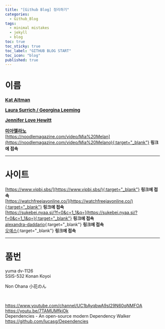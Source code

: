 ```yaml
---
title: "[Github Blog] 정리하기"
categories:
  - Github_Blog
tags:
  - minimal mistakes
  - jekyll
  - blog
toc: true
toc_sticky: true
toc_label: "GITHUB BLOG START"
toc_icon: "blog"
published: true
---
```


# 이름
<b><u><span style="font-size:15px"> Kat Altman </span></u></b><br>

<b><u><span style="font-size:15px"> Laura Surrich / Georgina Leeming </span></u></b><br>

<b><u><span style="font-size:15px"> Jennifer Love Hewitt </span></u></b><br>

<b><u><span style="font-size:15px"> 미아멜라노 </span></u></b><br>
[https://noodlemagazine.com/video/Mia%20Melan](https://noodlemagazine.com/video/Mia%20Melano){:target="_blank"} **링크에 접속** <br>

***
# 사이트
[https://www.vipbj.sbs/](https://www.vipbj.sbs/){:target="_blank"} **링크에 접속** <br>
[https://watchfreejavonline.co/](https://watchfreejavonline.co/){:target="_blank"} **링크에 접속** <br>
[https://sukebei.nyaa.si/?f=0&c=1_1&q=](https://sukebei.nyaa.si/?f=0&c=1_1&q=){:target="_blank"} **링크에 접속** <br>
[alexandra-daddario](https://ko.xhwide5.com/videos/alexandra-daddario-sex-in-true-detective-scandalplanet-com-7819704){:target="_blank"} **링크에 접속** <br>
[오예스](https://tanaka2000.blogspot.com/){:target="_blank"} **링크에 접속** <br>
***
# 품번
yuma dv-1126 <br>
SSIS-532 Konan Koyoi

Non Ohana 小花のん

<br>

https://www.youtube.com/channel/UC1bAyqbwA9sI29N60qNMFOA<br>
https://youtu.be/7TAMUMfkjOk <br>
Dependencies - An open-source modern Dependency Walker <br>
https://github.com/lucasg/Dependencies <br>
<!--
  📌 **작성자 개발 환경** <br>
**OS** : Windows 10<br>
{: .notice--primary}

  <sup><i>Kat Altman</i></sup><br>
  <sup><i>Jennifer Love Hewitt</i></sup><br>
-->
